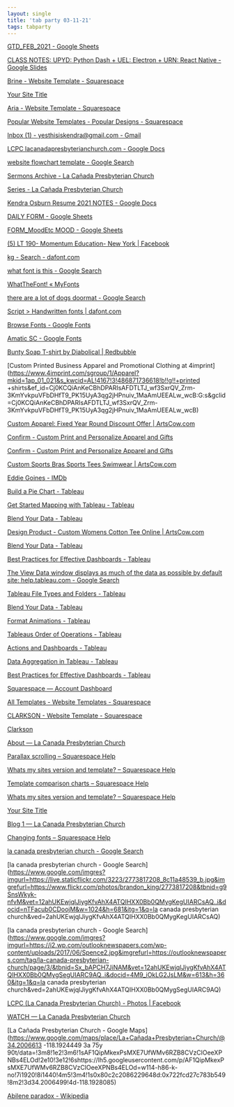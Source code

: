 ```yaml
---
layout: single
title: 'tab party 03-11-21'
tags: tabparty
---
```


[GTD_FEB_2021 - Google Sheets](https://docs.google.com/spreadsheets/d/1TtEcTdsGgAPbuoblaZvTN7R0TZlY8JBKtVplCcDZXWI/edit#gid=0)

[CLASS NOTES: UPYD: Python Dash + UEL: Electron + URN: React Native - Google Slides](https://docs.google.com/presentation/d/1EjKkRo_GLyVofHryzD5uuG8apyIZFXcTXMFgIo5AK-M/edit#slide=id.gc3405f1e74_1_10)

[Brine - Website Template - Squarespace](https://www.squarespace.com/templates/brine-demo)

[Your Site Title](https://bullfrog-sponge-yzf3.squarespace.com/config/)

[Aria - Website Template - Squarespace](https://www.squarespace.com/templates/aria-demo)

[Popular Website Templates - Popular Designs - Squarespace](https://www.squarespace.com/templates)

[Inbox (1) - yesthisiskendra@gmail.com - Gmail](https://mail.google.com/mail/u/0/#inbox)

[LCPC lacanadapresbyterianchurch.com - Google Docs](https://docs.google.com/document/d/1htZfWqVyE4uf3-D6TqmeO1gopLitrYo4t1gy0x5QpoI/edit#)

[website flowchart template - Google Search](https://www.google.com/search?q=website+flowchart+template&rlz=1C5CHFA_enUS905US905&sxsrf=ALeKk01ZtcYz9H3UCRdpHyXgIplhIwPdAg:1615421113869&tbm=isch&source=iu&ictx=1&fir=6eUSWALV11cvPM%2CUFt8WOqfkAhXlM%2C_&vet=1&usg=AI4_-kQ92eXSkSJsjG1VWRy6Mg4sFNWOxQ&sa=X&ved=2ahUKEwjF-p3N-KbvAhWqKDQIHbD1AAQQ9QF6BAgDEAE&biw=1920&bih=1066#imgrc=6eUSWALV11cvPM)

[Sermons Archive - La Cañada Presbyterian Church](https://www.lacanadapc.org/sermons/)

[Series - La Cañada Presbyterian Church](https://www.lacanadapc.org/series/)

[Kendra Osburn Resume 2021 NOTES - Google Docs](https://docs.google.com/document/d/1LmQyGFL0WzfmNH9tjLMJJxNEX5nqW6WfSZNMXNDGMJc/edit)

[DAILY FORM - Google Sheets](https://docs.google.com/spreadsheets/d/1ogwwo8oGMPxvdNudmC3YbyIFnplyqSkpvaHdMQTQjxg/edit#gid=1688396776)

[FORM_MoodEtc MOOD - Google Sheets](https://docs.google.com/spreadsheets/d/1PEooq4_e_nO8ayrc5DXL_QPhfdelPb3_zggL1vDUoPE/edit#gid=1086328371)

[(5) LT 190- Momentum Education- New York | Facebook](https://www.facebook.com/groups/lt190/files)

[kg - Search - dafont.com](https://www.dafont.com/search.php?q=kg&fpp=200)

[what font is this - Google Search](https://www.google.com/search?q=what+font+is+this&rlz=1C5CHFA_enUS905US905&oq=what+font+is+this&aqs=chrome..69i57.1591j0j7&sourceid=chrome&ie=UTF-8)

[WhatTheFont! « MyFonts](https://www.myfonts.com/WhatTheFont/result)

[there are a lot of dogs doormat - Google Search](https://www.google.com/search?q=there+are+a+lot+of+dogs+doormat&rlz=1C5CHFA_enUS905US905&oq=there+are+a+lot+of+dogs+doormat&aqs=chrome..69i57.4527j0j7&sourceid=chrome&ie=UTF-8)

[Script > Handwritten fonts | dafont.com](https://www.dafont.com/theme.php?cat=603&text=THERE'S&fpp=200)

[Browse Fonts - Google Fonts](https://fonts.google.com/?preview.text=THERE'S&preview.text_type=custom&category=Handwriting)

[Amatic SC - Google Fonts](https://fonts.google.com/specimen/Amatic+SC?preview.text=THERE'S&preview.text_type=custom#standard-styles)

[Bunty Soap T-shirt by Diabolical | Redbubble](https://www.redbubble.com/i/t-shirt/Bunty-Soap-by-Diabolical/30004217.NL9AC)

[Custom Printed Business Apparel and Promotional Clothing at 4imprint](https://www.4imprint.com/sgroup/1/Apparel?mkid=1ap_01_021&s_kwcid=AL!4167!3!486871736618!b!!g!!+printed +shirts&ef_id=Cj0KCQiAnKeCBhDPARIsAFDTLTJ_wf3SxrQV_Zrm-3KmYvkpuVFbDHfT9_PK15UyA3qg2jHPnuiv_1MaAmUEEALw_wcB:G:s&gclid=Cj0KCQiAnKeCBhDPARIsAFDTLTJ_wf3SxrQV_Zrm-3KmYvkpuVFbDHfT9_PK15UyA3qg2jHPnuiv_1MaAmUEEALw_wcB)

[Custom Apparel: Fixed Year Round Discount Offer | ArtsCow.com](https://www.artscow.com/wholesale-all-over-print-apparel?gclid=Cj0KCQiAnKeCBhDPARIsAFDTLTKlQ33Q2ci03upFvXAqDQDb180VPjbK3xGzvVajXW6oOmQCii-_ZG8aAkCREALw_wcB)

[Confirm - Custom Print and Personalize Apparel and Gifts](https://www.artscow.com/Member/Confirm.aspx?Return=/Create/AjaxDesign.aspx?DesignId=261703817)

[Confirm - Custom Print and Personalize Apparel and Gifts](https://www.artscow.com/Member/Confirm.aspx?Return=/Create/AjaxDesign.aspx?DesignId=261703817)

[Custom Sports Bras
Sports Tees
Swimwear | ArtsCow.com](https://www.artscow.com/photo-gifts/sportswear)

[Eddie Goines - IMDb](https://www.imdb.com/name/nm1867913/)

[Build a Pie Chart - Tableau](https://help.tableau.com/current/pro/desktop/en-us/buildexamples_pie.htm)

[Get Started Mapping with Tableau - Tableau](https://help.tableau.com/current/pro/desktop/en-us/buildexamples_maps.htm)

[Blend Your Data - Tableau](https://help.tableau.com/current/pro/desktop/en-us/multiple_connections.htm)

[Design Product - Custom Womens Cotton Tee Online | ArtsCow.com](https://www.artscow.com/Create/AjaxDesign.aspx?DesignId=261703825)

[Blend Your Data - Tableau](https://help.tableau.com/current/pro/desktop/en-us/multiple_connections.htm)

[Best Practices for Effective Dashboards - Tableau](https://help.tableau.com/current/pro/desktop/en-us/dashboards_best_practices.htm)

[The View Data window displays as much of the data as possible by default site: help.tableau.com - Google Search](https://www.google.com/search?q=The+View+Data+window+displays+as+much+of+the+data+as+possible+by+default+site:+help.tableau.com&rlz=1C5CHFA_enUS905US905&oq=The+View+Data+window+displays+as+much+of+the+data+as+possible+by+default+site:+help.tableau.com&aqs=chrome..69i57j69i64l3.6247j0j7&sourceid=chrome&ie=UTF-8)

[Tableau File Types and Folders - Tableau](https://help.tableau.com/current/pro/desktop/en-us/environ_filesandfolders.htm)

[Blend Your Data - Tableau](https://help.tableau.com/current/pro/desktop/en-us/multiple_connections.htm)

[Format Animations - Tableau](https://help.tableau.com/current/pro/desktop/en-us/formatting_animations.htm)

[Tableaus Order of Operations - Tableau](https://help.tableau.com/current/pro/desktop/en-us/order_of_operations.htm)

[Actions and Dashboards - Tableau](https://help.tableau.com/current/pro/desktop/en-us/actions_dashboards.htm)

[Data Aggregation in Tableau - Tableau](https://help.tableau.com/current/pro/desktop/en-us/calculations_aggregation.htm)

[Best Practices for Effective Dashboards - Tableau](https://help.tableau.com/current/pro/desktop/en-us/dashboards_best_practices.htm)

[Squarespace — Account Dashboard](https://account.squarespace.com/)

[All Templates - Website Templates - Squarespace](https://www.squarespace.com/templates/browse/topic/all-templates)

[CLARKSON - Website Template - Squarespace](https://www.squarespace.com/templates/clarkson-demo)

[Clarkson](https://clarkson-demo.squarespace.com/)

[About — La Canada Presbyterian Church](https://herring-flute-hc2m.squarespace.com/config/)

[Parallax scrolling – Squarespace Help](https://support.squarespace.com/hc/en-us/articles/205815488-Parallax-scrolling)

[Whats my sites version and template? – Squarespace Help](https://support.squarespace.com/hc/en-us/articles/115005308187)

[Template comparison charts – Squarespace Help](https://support.squarespace.com/hc/en-us/articles/228344967)

[Whats my sites version and template? – Squarespace Help](https://support.squarespace.com/hc/en-us/articles/115005308187#toc-template-families-in-version-7-0)

[Your Site Title](https://poodle-koi-mt2c.squarespace.com/config/pages)

[Blog 1 — La Canada Presbyterian Church](https://magenta-parrot-32n7.squarespace.com/config/)

[Changing fonts – Squarespace Help](https://support.squarespace.com/hc/en-us/articles/206545327-Changing-fonts)

[la canada presbyterian church - Google Search](https://www.google.com/search?q=la+canada+presbyterian+church&rlz=1C5CHFA_enUS905US905&sxsrf=ALeKk02tSA8WyeLGqIcZHuANTSxMIsZlDA:1615423202020&source=lnms&tbm=isch&sa=X&ved=2ahUKEwjg2viwgKfvAhUTvJ4KHfA3DvwQ_AUoA3oECAEQBQ&biw=1920&bih=1098&dpr=1#imgrc=_Z37MyqbJcII9M)

[la canada presbyterian church - Google Search](https://www.google.com/imgres?imgurl=https://live.staticflickr.com/3223/2773817208_8c11a48539_b.jpg&imgrefurl=https://www.flickr.com/photos/brandon_king/2773817208&tbnid=g9SnsWkyk-nfvM&vet=12ahUKEwjqlJiygKfvAhX4ATQIHXX0Bb0QMygKegUIARCsAQ..i&docid=nTFacub0CDoojM&w=1024&h=681&itg=1&q=la canada presbyterian church&ved=2ahUKEwjqlJiygKfvAhX4ATQIHXX0Bb0QMygKegUIARCsAQ)

[la canada presbyterian church - Google Search](https://www.google.com/imgres?imgurl=https://i2.wp.com/outlooknewspapers.com/wp-content/uploads/2017/06/Spence2.jpg&imgrefurl=https://outlooknewspapers.com/tag/la-canada-presbyterian-church/page/3/&tbnid=Sx_bAPCH7JiNAM&vet=12ahUKEwjqlJiygKfvAhX4ATQIHXX0Bb0QMygSegUIARC9AQ..i&docid=4M9_iOkLG2JsLM&w=613&h=360&itg=1&q=la canada presbyterian church&ved=2ahUKEwjqlJiygKfvAhX4ATQIHXX0Bb0QMygSegUIARC9AQ)

[LCPC (La Canada Presbyterian Church) - Photos | Facebook](https://www.facebook.com/pg/lacanadapc/photos/?tab=album&album_id=131782523558412&ref=page_internal)

[WATCH — La Canada Presbyterian Church](https://parrotfish-bat-d9ja.squarespace.com/config/pages)

[La Cañada Presbyterian Church - Google Maps](https://www.google.com/maps/place/La+Cañada+Presbyterian+Church/@34.2006613
-118.1924449
3a
75y
90t/data=!3m8!1e2!3m6!1sAF1QipMkexPsMXE7UfWMv6RZB8CVzClOeeXPNBs4ELOd!2e10!3e12!6shttps://lh5.googleusercontent.com/p/AF1QipMkexPsMXE7UfWMv6RZB8CVzClOeeXPNBs4ELOd=w114-h86-k-no!7i1920!8i1440!4m5!3m4!1s0x80c2c2086229648d:0x722fcd27c783b549!8m2!3d34.2006499!4d-118.1928085)

[Abilene paradox - Wikipedia](https://en.wikipedia.org/wiki/Abilene_paradox)
